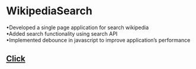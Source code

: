 # **WikipediaSearch**

•Developed a single page application for search wikipedia<br />
•Added search functionality using search API<br />
•Implemented debounce in javascript to improve application’s performance

## [Click](https://shriyash56.github.io/WikipediaSearch/ "Wilkipedia Search")
